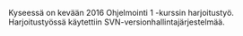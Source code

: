 Kyseessä on kevään 2016 Ohjelmointi 1 -kurssin
harjoitustyö. Harjoitustyössä käytettiin
SVN-versionhallintajärjestelmää.